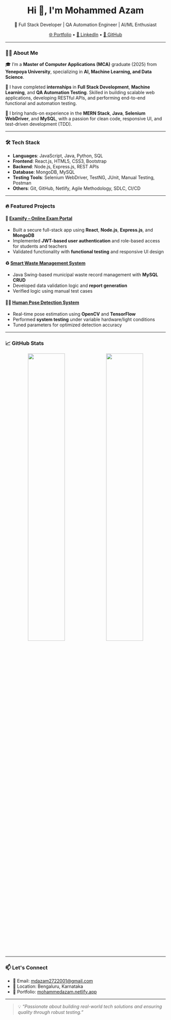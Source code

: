 <h1 align="center">Hi 👋, I'm Mohammed Azam</h1>
<p align="center">
  🚀 Full Stack Developer | QA Automation Engineer | AI/ML Enthusiast  
</p>
<p align="center">
  <a href="https://mohammedazam.netlify.app/" target="_blank">🌐 Portfolio</a> • 
  <a href="https://www.linkedin.com/in/mohammed-azam-6b1726232" target="_blank">🔗 LinkedIn</a> • 
  <a href="https://github.com/MohammedAzam-08" target="_blank">📁 GitHub</a>
</p>

---

### 👨‍💻 About Me

🎓 I’m a **Master of Computer Applications (MCA)** graduate (2025) from **Yenepoya University**, specializing in **AI, Machine Learning, and Data Science**.

💼 I have completed **internships** in **Full Stack Development**, **Machine Learning**, and **QA Automation Testing**. Skilled in building scalable web applications, developing RESTful APIs, and performing end-to-end functional and automation testing.

🧪 I bring hands-on experience in the **MERN Stack**, **Java**, **Selenium WebDriver**, and **MySQL**, with a passion for clean code, responsive UI, and test-driven development (TDD).

---

### 🛠️ Tech Stack

- **Languages**: JavaScript, Java, Python, SQL  
- **Frontend**: React.js, HTML5, CSS3, Bootstrap  
- **Backend**: Node.js, Express.js, REST APIs  
- **Database**: MongoDB, MySQL  
- **Testing Tools**: Selenium WebDriver, TestNG, JUnit, Manual Testing, Postman  
- **Others**: Git, GitHub, Netlify, Agile Methodology, SDLC, CI/CD

---

### 🔥 Featured Projects

#### 📝 [Examify – Online Exam Portal](https://github.com/MohammedAzam-08/Examify)
- Built a secure full-stack app using **React**, **Node.js**, **Express.js**, and **MongoDB**
- Implemented **JWT-based user authentication** and role-based access for students and teachers
- Validated functionality with **functional testing** and responsive UI design

#### ♻️ [Smart Waste Management System](https://github.com/MohammedAzam-08/Waste-Management_system)
- Java Swing-based municipal waste record management with **MySQL CRUD**
- Developed data validation logic and **report generation**
- Verified logic using manual test cases

#### 🧍‍♂️ [Human Pose Detection System](https://github.com/MohammedAzam-08/Human-Pose-Estimation)
- Real-time pose estimation using **OpenCV** and **TensorFlow**
- Performed **system testing** under variable hardware/light conditions
- Tuned parameters for optimized detection accuracy

---

### 📈 GitHub Stats

<p align="center">
  <img src="https://github-readme-stats.vercel.app/api?username=MohammedAzam-08&show_icons=true&theme=radical" width="48%" />
  <img src="https://github-readme-streak-stats.herokuapp.com/?user=MohammedAzam-08&theme=radical" width="48%" />
</p>

---

### 📫 Let's Connect

- 📧 Email: mdazam2722001@gmail.com  
- 📍 Location: Bengaluru, Karnataka  
- 🔗 Portfolio: [mohammedazam.netlify.app](https://mohammedazam.netlify.app)

---

> 💡 *“Passionate about building real-world tech solutions and ensuring quality through robust testing.”*

